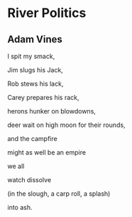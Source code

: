 # River Politics
## Adam Vines
I spit my smack,

Jim slugs his Jack,

Rob stews his lack,

Carey prepares his rack,

herons hunker on blowdowns,

deer wait on high moon for their rounds,

and the campfire

might as well be an empire

we all

watch dissolve

(in the slough, a carp roll, a splash)

into ash.